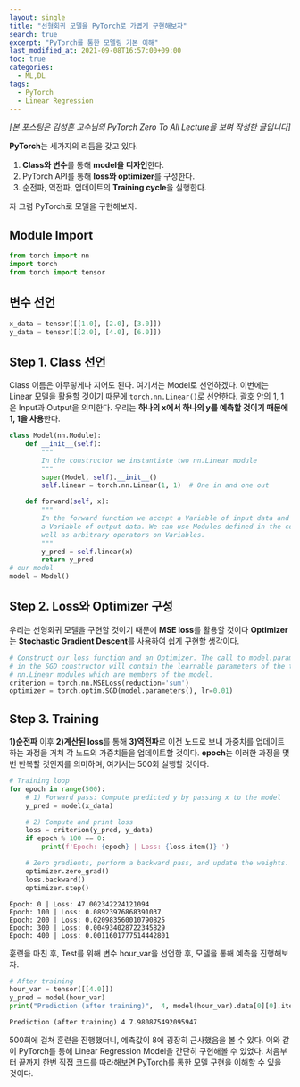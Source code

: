 ```yaml
---
layout: single
title: "선형회귀 모델을 PyTorch로 가볍게 구현해보자"
search: true
excerpt: "PyTorch를 통한 모델링 기본 이해"
last_modified_at: 2021-09-08T16:57:00+09:00
toc: true
categories:
  - ML,DL
tags:
  - PyTorch
  - Linear Regression
---
```

*[본 포스팅은 김성훈 교수님의 PyTorch Zero To All Lecture을 보며 작성한 글입니다]*

**PyTorch**는 세가지의 리듬을 갖고 있다.

1. **Class와 변수**를 통해 **model을 디자인**한다.
2. PyTorch API를 통해 **loss와 optimizer**를 구성한다.
3. 순전파, 역전파, 업데이트의 **Training cycle**을 실행한다.

자 그럼 PyTorch로 모델을 구현해보자.

## Module Import


```python
from torch import nn
import torch
from torch import tensor
```

## 변수 선언


```python
x_data = tensor([[1.0], [2.0], [3.0]])
y_data = tensor([[2.0], [4.0], [6.0]])
```

## Step 1. Class 선언
Class 이름은 아무렇게나 지어도 된다. 여기서는 Model로 선언하겠다.
이번에는 Linear 모델을 활용할 것이기 때문에 `torch.nn.Linear()`로 선언한다.
괄호 안의 1, 1은 Input과 Output을 의미한다.
우리는 **하나의 x에서 하나의 y를 예측할 것이기 때문에 1, 1을 사용**한다.


```python
class Model(nn.Module):
    def __init__(self):
        """
        In the constructor we instantiate two nn.Linear module
        """
        super(Model, self).__init__()
        self.linear = torch.nn.Linear(1, 1)  # One in and one out

    def forward(self, x):
        """
        In the forward function we accept a Variable of input data and we must return
        a Variable of output data. We can use Modules defined in the constructor as
        well as arbitrary operators on Variables.
        """
        y_pred = self.linear(x)
        return y_pred
# our model
model = Model()
```

## Step 2. Loss와 Optimizer 구성
우리는 선형회귀 모델을 구현할 것이기 때문에 **MSE loss**를 활용할 것이다
**Optimizer**는 **Stochastic Gradient Descent**를 사용하여 쉽게 구현할 생각이다.


```python
# Construct our loss function and an Optimizer. The call to model.parameters()
# in the SGD constructor will contain the learnable parameters of the two
# nn.Linear modules which are members of the model.
criterion = torch.nn.MSELoss(reduction='sum')
optimizer = torch.optim.SGD(model.parameters(), lr=0.01)
```

## Step 3. Training
**1)순전파** 이후 **2)계산된 loss**를 통해 **3)역전파**로 이전 노드로 보내 가중치를 업데이트 하는 과정을 거쳐 각 노드의 가중치들을 업데이트할 것이다.
**epoch**는 이러한 과정을 몇번 반복할 것인지를 의미하며, 여기서는 500회 실행할 것이다.


```python
# Training loop
for epoch in range(500):
    # 1) Forward pass: Compute predicted y by passing x to the model
    y_pred = model(x_data)

    # 2) Compute and print loss
    loss = criterion(y_pred, y_data)
    if epoch % 100 == 0:
        print(f'Epoch: {epoch} | Loss: {loss.item()} ')

    # Zero gradients, perform a backward pass, and update the weights.
    optimizer.zero_grad()
    loss.backward()
    optimizer.step()
```

    Epoch: 0 | Loss: 47.002342224121094 
    Epoch: 100 | Loss: 0.08923976868391037 
    Epoch: 200 | Loss: 0.020983560010790825 
    Epoch: 300 | Loss: 0.004934028722345829 
    Epoch: 400 | Loss: 0.0011601777514442801 


훈련을 마친 후, Test를 위해 변수 hour_var을 선언한 후, 모델을 통해 예측을 진행해보자.


```python
# After training
hour_var = tensor([[4.0]])
y_pred = model(hour_var)
print("Prediction (after training)",  4, model(hour_var).data[0][0].item())
```

    Prediction (after training) 4 7.980875492095947


500회에 걸쳐 훈련을 진행했더니, 예측값이 8에 굉장히 근사했음을 볼 수 있다.
이와 같이 PyTorch를 통해 Linear Regression Model을 간단히 구현해볼 수 있었다.
처음부터 끝까지 한번 직접 코드를 따라해보면 PyTorch를 통한 모델 구현을 이해할 수 있을 것이다.
